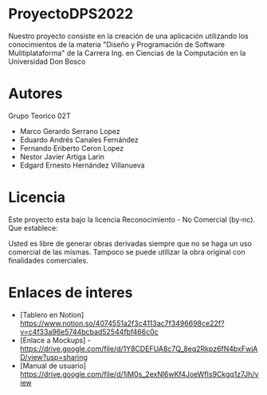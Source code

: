 # ProyectoDPS2022
Nuestro proyecto consiste en la creación de una aplicación utilizando los conocimientos de la materia "Diseño y Programación de Software Mulitiplataforma"  de la Carrera Ing. en Ciencias de la Computación en la Universidad Don Bosco


# Autores 
Grupo Teorico 02T
* Marco Gerardo Serrano Lopez 
* Eduardo Andrés Canales Fernández
* Fernando Eriberto Ceron Lopez 
* Nestor Javier Artiga Larin 
* Edgard Ernesto Hernández Villanueva 

# Licencia
Este proyecto esta bajo la licencia Reconocimiento - No Comercial (by-nc). Que establece:

Usted es libre de generar obras derivadas siempre que no se haga un uso comercial de las mismas. Tampoco se puede utilizar la obra original con finalidades comerciales.

# Enlaces de interes
* [Tablero en Notion] https://www.notion.so/4074551a2f3c4113ac7f3496698ce22f?v=c4f33a96e5744bcbad52544fbf466c0c                                                         
* [Enlace a Mockups] - https://drive.google.com/file/d/1Y8CDEFUA8c7Q_8eq2Rkpz6fN4bxFwjAD/view?usp=sharing
* [Manual de usuario] https://drive.google.com/file/d/1jM0s_2exNl6wKf4JoeWfIs9Ckgq1z7Jh/view
